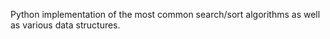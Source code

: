 Python implementation of the most common search/sort algorithms as well as various data structures.
